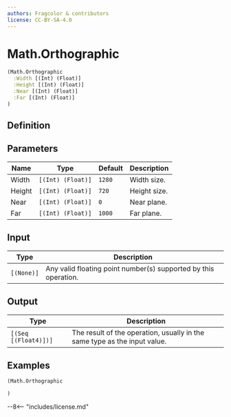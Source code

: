 ```yaml
---
authors: Fragcolor & contributors
license: CC-BY-SA-4.0
---
```



# Math.Orthographic

```clojure
(Math.Orthographic
  :Width [(Int) (Float)]
  :Height [(Int) (Float)]
  :Near [(Int) (Float)]
  :Far [(Int) (Float)]
)
```


## Definition




## Parameters

| Name | Type | Default | Description |
|------|------|---------|-------------|
| Width | `[(Int) (Float)]` | `1280` | Width size. |
| Height | `[(Int) (Float)]` | `720` | Height size. |
| Near | `[(Int) (Float)]` | `0` | Near plane. |
| Far | `[(Int) (Float)]` | `1000` | Far plane. |


## Input

| Type | Description |
|------|-------------|
| `[(None)]` | Any valid floating point number(s) supported by this operation. |


## Output

| Type | Description |
|------|-------------|
| `[(Seq [(Float4)])]` | The result of the operation, usually in the same type as the input value. |


## Examples

```clojure
(Math.Orthographic

)
```


--8<-- "includes/license.md"
